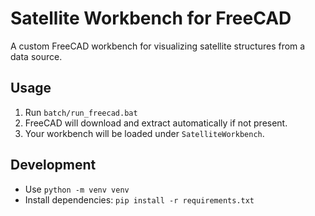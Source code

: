 # Satellite Workbench for FreeCAD

A custom FreeCAD workbench for visualizing satellite structures from a data source.

## Usage

1. Run `batch/run_freecad.bat`
2. FreeCAD will download and extract automatically if not present.
3. Your workbench will be loaded under `SatelliteWorkbench`.

## Development

- Use `python -m venv venv`
- Install dependencies: `pip install -r requirements.txt`
